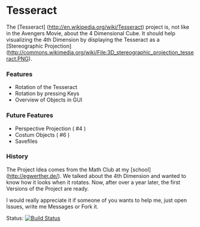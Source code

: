 Tesseract
=========
The [Tesseract] (http://en.wikipedia.org/wiki/Tesseract) project is, not like in the Avengers Movie, about the 4 Dimensional Cube. It should help visualizing the 4th Dimension by displaying the Tesseract as a [Stereographic Projection] (http://commons.wikimedia.org/wiki/File:3D_stereographic_projection_tesseract.PNG).

### Features
- Rotation of the Tesseract
- Rotation by pressing Keys
- Overview of Objects in GUI

### Future Features
- Perspective Projection ( #4 )
- Costum Objects ( #6 )
- Savefiles

### History
The Project Idea comes from the Math Club at my [school] (http://egwerther.de/). We talked about the 4th Dimension and wanted to know how it looks when it rotates. Now, after over a year later, the first Versions of the Project are ready.

I would really appreciate it if someone of you wants to help me, just open Issues, write me Messages or Fork it.

Status: [![Build Status](https://travis-ci.org/apricote/tesseract.png?branch=master)](https://travis-ci.org/apricote/tesseract)

